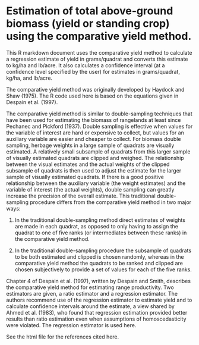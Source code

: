 # Estimation of total above-ground biomass (yield or standing crop) using the comparative yield method.
This R markdown document uses the comparative yield method to calculate a regression estimate of yield in grams/quadrat and converts this estimate to kg/ha and lb/acre. It also calculates a confidence interval (at a confidence level specified by the user) for estimates in grams/quadrat, kg/ha, and lb/acre.

The comparative yield method was originally developed by Haydock and Shaw (1975). The R code used here is based on the equations given in Despain et al. (1997).

The comparative yield method is similar to double-sampling techniques that have been used for estimating the biomass of rangelands at least since Pechanec and Pickford (1937). Double sampling is effective when values for the variable of interest are hard or expensive to collect, but values for an auxiliary variable are easier and cheaper to collect. For biomass double sampling, herbage weights in a large sample of quadrats are visually estimated. A relatively small subsample of quadrats from this larger sample of visually estimated quadrats are clipped and weighed. The relationship between the visual estimates and the actual weights of the clipped subsample of quadrats is then used to adjust the estimate for the larger sample of visually estimated quadrats. If there is a good positive relationship between the auxiliary variable (the weight estimates) and the variable of interest (the actual weights), double sampling can greatly increase the precision of the overall estimate. This traditional double-sampling procedure differs from the comparative yield method in two major ways:

1. In the traditional double-sampling method direct estimates of weights are made in each quadrat, as opposed to only having to assign the quadrat to one of five ranks (or intermediates between these ranks) in the comparative yield method.

2. In the traditional double-sampling procedure the subsample of quadrats to be both estimated and clipped is chosen randomly, whereas in the comparative yield method the quadrats to be ranked and clipped are chosen subjectively to provide a set of values for each of the five ranks.

Chapter 4 of Despain et al. (1997), written by Despain and Smith, describes the comparative yield method for estimating range productivity. Two estimators are given, a ratio estimator and a regression estimator. The authors recommend use of the regression estimator to estimate yield and to calculate confidence intervals around the estimate, a view shared by Ahmed et al. (1983), who found that regression estimation provided better results than ratio estimation even when assumptions of homoscedasticity were violated. The regression estimator is used here.

See the html file for the references cited here.
